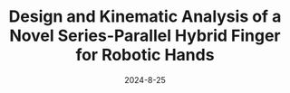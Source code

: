 ---
title: "Design and Kinematic Analysis of a Novel Series-Parallel Hybrid Finger for Robotic Hands"
collection: publications
permalink: /publication/Gripper_Design_IDETC_2024
# excerpt: 'This paper is about fixing template issue #693.'
date: 2024-8-25
venue: 'ASME International Design Engineering and Technical Conferences and Computers and Information in Engineering Conference'
paperurl: 'https://watermark.silverchair.com/jmr-24-1456.pdf?token=AQECAHi208BE49Ooan9kkhW_Ercy7Dm3ZL_9Cf3qfKAc485ysgAABJMwggSPBgkqhkiG9w0BBwagggSAMIIEfAIBADCCBHUGCSqGSIb3DQEHATAeBglghkgBZQMEAS4wEQQMtMlobXdH1l9adqo7AgEQgIIERjsHtZtAP7gkZaE4TOLwicGUqwBicKmMNRVt3Yyf_bS9PrxLrsarozPTgEgnH4wrSzO5iQhgfQGgHp5JwiJXZVqx0iAkjODmLwVYwFSzKtVEwuNGYPiSRQ_dPXSpPIWYoRg3_tfuHTRhPQKRiWxRuezUD0eYlt5ao0s3HRR-zVZ7QOXSd8n5Wad2Tpm9uQLTbBdujfs6SBVuVGY5NBQkXxLoejyrwFCXUD1TnIoYfOark-r_-iEZ-K8SbVgPKz3Np5ww_aQcdvJMVnrHmumBWONJW_XYnj-UgqygUX9NCf06BVgI3YmtniBk_CsvGopFU_-sZ9ufHN5VC3-KgGUwjwhvOEVBPOfVi45cE1NTyaoXfWYQHbWga2PWQptsFkSyKHHGSrtifwkqCReCtQ6reduUoYtgQshReiswU4VkFyVnyfnacCYeMWdd3nvfmq9BuXVuPV6j4NxuxIqyo9c_qFZuiTpU-b5wudUqqigjWAX2Fo4uhyhUQTjxb2wNTnJwy-fKojnDamWwhRA8uB9-QPzPLKi6hGVq5jjCiHNq8pkXdjoEkw8YvgXT45yQNIJ0Whgh_23Z-vLF_gJxqE0rR-PPGliMgvWTSoJn1rcl-I4jJVzx4D7dm5IlhFAVfYQrXxIPbL38vUy0ZUNJSdXurhImanIqR8Uw4rExRMgzQI_UFGFWWlLUDLi5SSwgUVDkWNvB4WuDhP5UvvyjTkeLmeMCC4o43r-CYSWlJG-jlp-UmXz2ur945OAep5GbSsgIV-p4TJk4ItHHT7V2KMIhLkQOe8_kVvYRh2aRPoA-kqFg9_p7j_SxScS1uHI8VuQ9a2P4GRQqJggf8I8i4BG8tmKdC0KrpMf--VkLqrqytXh-2rIjbGAJDNWAdwcxpkdSAMGlsX31R6jxwaLEMbMXdnWEYXozllxj-Ha_KoOBoxD3uHlIqFIegX8KzFqwCwOGj6SgJzEGaetXwWMNNzI1g65qSk8Ir_axrVZMHADPb_tElM-OX6W6470_X-8J4CGbLOkLtHmbjqDB3F_40PMaOMSQEX3l95c9BWHcggh4CjQpseuR5aM0NoGGlifJ7-SCdr7KBXz2FNoLpEqXSdPOpLhKx5rb5bzkupb5pBIMZw0KNirT9Kq-OrlGsU9iDkDjmXZ9ykLTzA9G8Ov0PqKjzCpgYA9jtyFXHA4oLA20t1U9q2PIXx2yBSIrS4gCJe-QxzIo3Binuzt6dMA64Wm48ChKsjXjgRhJXA7myblPFmlnorE7-UfJCbNeog5GbAiVJ6XiDiAGavoH0FI8xmhfFP5D-xrVWWvuJT4l0EQhE2cZkTHzIog4Jz4_4M-Vr4jCIt4yJB65gCFhn-bBuO1rSzcG9gz1hFBwqpwyrKO9ey8GPIWDgVY1fYO6A0TE8LcYbFfCgG47-UL2VdSOZ4pic0rhutb9TTxqvEP4XRTPUpkYvlxJzwfP'
citation: 'T. Zaw, D. Mahalingam, N. Baiata, A. Patankar, N. Chakraborty. Design and Kinematic Analysis of a Novel Series-Parallel Hybrid Finger for Robotic Hands. <i>International Design Engineering Technical Conferences and Computers and Information in Engineering Conference</i>, ASME 2024.'
---